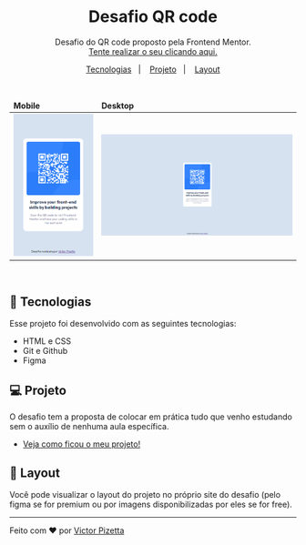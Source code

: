 <h1 align="center"> Desafio QR code </h1>

<p align="center">
Desafio do QR code proposto pela Frontend Mentor.
<br/>
<a href="https://www.frontendmentor.io/challenges/qr-code-component-iux_sIO_H">Tente realizar o seu clicando aqui.</a>
</p>

<p align="center">
  <a href="#-tecnologias">Tecnologias</a>&nbsp;&nbsp;&nbsp;|&nbsp;&nbsp;&nbsp;
  <a href="#-projeto">Projeto</a>&nbsp;&nbsp;&nbsp;|&nbsp;&nbsp;&nbsp;
  <a href="#-layout">Layout</a>
</p>

<br>

<p align="center">
<table>
    <thead>
        <td>
        <b>Mobile</b>
        </td>
        <td>
        <b>Desktop</b>
        </td>
    </thead>
    <tr>
        <td>
        <img alt="projeto DevLinks" src="./assets/mobile-preview.png" width="100%">
        </td>
        <td>
        <img alt="projeto DevLinks" src="./assets/desktop-preview.png" width="100%">
        </td>
    </tr>
</table>
<br/>

## 🚀 Tecnologias

Esse projeto foi desenvolvido com as seguintes tecnologias:

- HTML e CSS
- Git e Github
- Figma
  <br/>

## 💻 Projeto

O desafio tem a proposta de colocar em prática tudo que venho estudando sem o auxílio de nenhuma aula específica.

- [Veja como ficou o meu projeto!](victorpz.github.io/desafio-frontendMentor-QRcode)

## 🔖 Layout

Você pode visualizar o layout do projeto no próprio site do desafio (pelo figma se for premium ou por imagens disponibilizadas por eles se for free).

---

Feito com ♥ por [Victor Pizetta](https://www.linkedin.com/in/jvictor-pizetta/)

